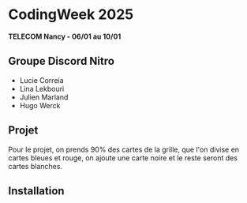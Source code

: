 # CodingWeek 2025
**TELECOM Nancy - 06/01 au 10/01**

## Groupe **Discord Nitro** 
- Lucie Correia
- Lina Lekbouri
- Julien Marland
- Hugo Werck

## Projet
Pour le projet, on prends 90% des cartes de la grille, que l'on divise en cartes bleues et rouge, on ajoute une carte noire et le reste seront des cartes blanches.

 
## Installation
